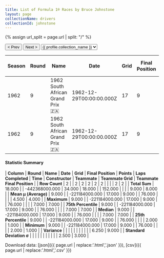 ```yaml
---
title: List of Formula 1® Races by Bruce Johnstone
layout: page
collectionName: drivers
collectionId: johnstone
---
```


{% assign url_split = page.url | split: "/" %}
<div id="collection-navigation">
<button onclick="selector.options[selector.selectedIndex-1].value && (window.location = selector.options[selector.selectedIndex-1].value);">&lt; Prev</button>
<button onclick="selector.options[selector.selectedIndex+1].value && (window.location = selector.options[selector.selectedIndex+1].value);">Next &gt;</button>
<select id="selector" onchange="this.options[this.selectedIndex].value && (window.location = this.options[this.selectedIndex].value);">
  {% for collectionId in site.data[page.collectionName].refs %}
    {% if collectionId == page.collectionId %}
      {% assign selected = "selected" %}
    {% else %}
      {% assign selected = "" %}
    {% endif %}
    {% assign profile = site.data[page.collectionName][collectionId].profile %}
    <option value="/f1/{{ page.collectionName }}/{{ collectionId }}/{{ url_split[4] }}" {{ selected }}>{{ profile.collection_name }}</option>
  {% endfor %}
</select>
</div>

| Season | Round | Name | Date | Grid | Final Position | Points | Laps Completed | Time | Constructor | Teammate | Teammate Grid | Teammate Final Position |
|--|--|--|--|--|--|--|--|--|--|--|--|--|
| 1962 | 9 | 1962 South African Grand Prix 🇿🇦 | 1962-12-29T00:00:00.000Z | 17 | 9 | 0.0 | 76 |   | BRM 🇬🇧 | [Graham Hill 🇬🇧](/f1/drivers/hill) | 2 | 1 |
| 1962 | 9 | 1962 South African Grand Prix 🇿🇦 | 1962-12-29T00:00:00.000Z | 17 | 9 | 0.0 | 76 |   | BRM 🇬🇧 | [Richie Ginther 🇺🇸](/f1/drivers/ginther) | 7 | 7 |

#### Statistic Summary

| **Column** | **Round** | **Name** | **Date** | **Grid** | **Final Position** | **Points** | **Laps Completed** | **Time** | **Constructor** | **Teammate** | **Teammate Grid** | **Teammate Final Position** |
| **Row Count** | 2 |  | 2 | 2 | 2 | 2 | 2 |  |  |  | 2 | 2 |
| **Total Sum** | 18.000 |  | -442368000.000 | 34.000 | 18.000 |  | 152.000 |  |  |  | 9.000 | 8.000 |
| **Mean μ (Average)** | 9.000 |  | -221184000.000 | 17.000 | 9.000 |  | 76.000 |  |  |  | 4.500 | 4.000 |
| **Maximum** | 9.000 |  | -221184000.000 | 17.000 | 9.000 |  | 76.000 |  |  |  | 7.000 | 7.000 |
| **75th Percentile** | 9.000 |  | -221184000.000 | 17.000 | 9.000 |  | 76.000 |  |  |  | 7.000 | 7.000 |
| **Median** | 9.000 |  | -221184000.000 | 17.000 | 9.000 |  | 76.000 |  |  |  | 7.000 | 7.000 |
| **25th Percentile** | 9.000 |  | -221184000.000 | 17.000 | 9.000 |  | 76.000 |  |  |  | 2.000 | 1.000 |
| **Minimum** | 9.000 |  | -221184000.000 | 17.000 | 9.000 |  | 76.000 |  |  |  | 2.000 | 1.000 |
| **Variance** |  |  |  |  |  |  |  |  |  |  | 6.250 | 9.000 |
| **Standard Deviation σ** |  |  |  |  |  |  |  |  |  |  | 2.500 | 3.000 |

Download data: [json]({{ page.url | replace:'.html','.json' }}), [csv]({{ page.url | replace:'.html','.csv' }})
